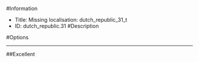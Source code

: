 #Information
 - Title: Missing localisation: dutch_republic_31_t
 - ID: dutch_republic.31
#Description

#Options

___
##Excellent
